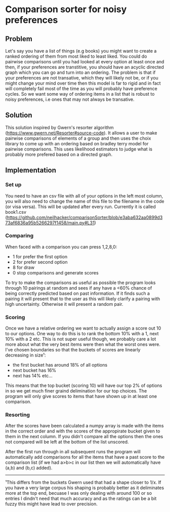 # Comparison sorter for noisy preferences
## Problem
Let's say you have a list of things (e.g books) you might want to create a ranked ordering of them from most liked to least liked. You could do pairwise comparisons until you had looked at every option at least once and then, if your preferences are transtitive, you should have an acyclic directed graph which you can go and turn into an ordering. The problem is that if your preferences are not transative, which they will likely not be, or if you might change your mind over time then this model is far to rigid and in fact will completely fail most of the time as you will probably have preference cycles. So we want some way of ordering items in a list that is robust to noisy preferences, i.e ones that may not always be transative.

## Solution
This solution inspired by Gwern's resorter algorithm (https://www.gwern.net/Resorter#source-code). It allows a user to make pairwise comparisons of elements of a group and then uses the choix library to come up with an ordering based on bradley terry model for pairwise comparisons. This uses likelihood estimators to judge what is probably more prefered based on a directed graph.   

## Implementation
### Set up
You need to have an csv file with all of your options in the left most column, you will also need to change the name of this file to the filename in the code (or visa versa). This will be updated after every run. Currently it is called book1.csv (https://github.com/neilhacker/comparisonSorter/blob/e3aba632aa0899d373af6836a95b5266297f1458/main.py#L31)

### Comparing
When faced with a comparison you can press 1,2,8,0:
* 1 for prefer the first option
* 2 for prefer second option
* 8 for draw
* 0 stop comparisons and generate scores

To try to make the comparisons as useful as possible the program looks through 10 pairings at random and sees if any have a <60% chance of being correctly predicted based on past information. If it finds such a pairing it will present that to the user as this will likely clarify a pairing with high uncertainty. Otherwise it will present a random pair.

### Scoring 
Once we have a relative ordering we want to actually assign a score out 10 to our options. One way to do this is to rank the bottom 10% with a 1, next 10% with a 2 etc. This is not super useful though, we probably care a lot more about what the very best items were then what the worst ones were. I've chosen boundaries so that the buckets of scores are linearly decreasing in size¹: 
* the first bucket has around 18% of all options
* next bucket has 16%
* next has 14% etc... 
 
This means that the top bucket (scoring 10) will have our top 2% of options in so we get much finer graind delimination for our top choices. The program will only give scores to items that have shown up in at least one comparison.

### Resorting
After the scores have been calculated a numpy array is made with the items in the correct order and with the scores of the appropirate bucket given to them in the next column. If you didn't compare all the options then the ones not compared will be left at the bottom of the list unscored.

After the first run through in all subsequent runs the program will automatically add comparisons for all the items that have a past score to the comparison list (if we had a>b>c in our list then we will automatically have (a,b) and (b,c) added). 

<hr>
¹This differs from the buckets Gwern used that had a shape closer to 1/x. If you have a very large corpus his shaping is probably better as it deliminates more at the top end, becuase I was only dealing with around 100 or so entries I dindn't need that much accuracy and as the ratings can be a bit fuzzy this might have lead to over precision. 

